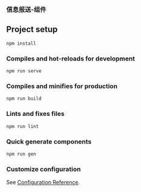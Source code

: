 ###  信息报送-组件

## Project setup
```
npm install
```

### Compiles and hot-reloads for development
```
npm run serve
```

### Compiles and minifies for production
```
npm run build
```

### Lints and fixes files
```
npm run lint
```

### Quick generate components
```
npm run gen
```

### Customize configuration
See [Configuration Reference](https://cli.vuejs.org/config/).
